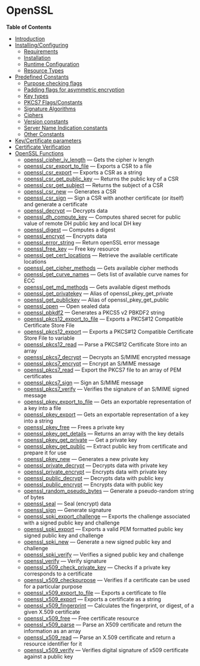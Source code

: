 OpenSSL
=======

**Table of Contents**

-   [Introduction](/intro/openssl.html)
-   [Installing/Configuring](/openssl/setup.html)
    -   [Requirements](/openssl/setup.html#Requirements)
    -   [Installation](/openssl/setup.html#Installation)
    -   [Runtime
        Configuration](/openssl/setup.html#Runtime%20Configuration)
    -   [Resource Types](/openssl/setup.html#Resource%20Types)
-   [Predefined Constants](/openssl/constants.html)
    -   [Purpose checking
        flags](/openssl/constants.html#Purpose%20checking%20flags)
    -   [Padding flags for asymmetric
        encryption](/openssl/constants.html#Padding%20flags%20for%20asymmetric%20encryption)
    -   [Key types](/openssl/constants.html#Key%20types)
    -   [PKCS7
        Flags/Constants](/openssl/constants.html#PKCS7%20Flags/Constants)
    -   [Signature
        Algorithms](/openssl/constants.html#Signature%20Algorithms)
    -   [Ciphers](/openssl/constants.html#Ciphers)
    -   [Version constants](/openssl/constants.html#Version%20constants)
    -   [Server Name Indication
        constants](/openssl/constants.html#Server%20Name%20Indication%20constants)
    -   [Other Constants](/openssl/constants.html#Other%20Constants)
-   [Key/Certificate parameters](/openssl/certparams.html)
-   [Certificate Verification](/openssl/cert/verification.html)
-   [OpenSSL Functions](/ref/openssl.html)
    -   [openssl\_cipher\_iv\_length](/ref/openssl.html#openssl_cipher_iv_length)
        — Gets the cipher iv length
    -   [openssl\_csr\_export\_to\_file](/ref/openssl.html#openssl_csr_export_to_file)
        — Exports a CSR to a file
    -   [openssl\_csr\_export](/ref/openssl.html#openssl_csr_export) —
        Exports a CSR as a string
    -   [openssl\_csr\_get\_public\_key](/ref/openssl.html#openssl_csr_get_public_key)
        — Returns the public key of a CSR
    -   [openssl\_csr\_get\_subject](/ref/openssl.html#openssl_csr_get_subject)
        — Returns the subject of a CSR
    -   [openssl\_csr\_new](/ref/openssl.html#openssl_csr_new) —
        Generates a CSR
    -   [openssl\_csr\_sign](/ref/openssl.html#openssl_csr_sign) — Sign
        a CSR with another certificate (or itself) and generate a
        certificate
    -   [openssl\_decrypt](/ref/openssl.html#openssl_decrypt) — Decrypts
        data
    -   [openssl\_dh\_compute\_key](/ref/openssl.html#openssl_dh_compute_key)
        — Computes shared secret for public value of remote DH public
        key and local DH key
    -   [openssl\_digest](/ref/openssl.html#openssl_digest) — Computes a
        digest
    -   [openssl\_encrypt](/ref/openssl.html#openssl_encrypt) — Encrypts
        data
    -   [openssl\_error\_string](/ref/openssl.html#openssl_error_string)
        — Return openSSL error message
    -   [openssl\_free\_key](/ref/openssl.html#openssl_free_key) — Free
        key resource
    -   [openssl\_get\_cert\_locations](/ref/openssl.html#openssl_get_cert_locations)
        — Retrieve the available certificate locations
    -   [openssl\_get\_cipher\_methods](/ref/openssl.html#openssl_get_cipher_methods)
        — Gets available cipher methods
    -   [openssl\_get\_curve\_names](/ref/openssl.html#openssl_get_curve_names)
        — Gets list of available curve names for ECC
    -   [openssl\_get\_md\_methods](/ref/openssl.html#openssl_get_md_methods)
        — Gets available digest methods
    -   [openssl\_get\_privatekey](/ref/openssl.html#openssl_get_privatekey)
        — Alias of openssl\_pkey\_get\_private
    -   [openssl\_get\_publickey](/ref/openssl.html#openssl_get_publickey)
        — Alias of openssl\_pkey\_get\_public
    -   [openssl\_open](/ref/openssl.html#openssl_open) — Open sealed
        data
    -   [openssl\_pbkdf2](/ref/openssl.html#openssl_pbkdf2) — Generates
        a PKCS5 v2 PBKDF2 string
    -   [openssl\_pkcs12\_export\_to\_file](/ref/openssl.html#openssl_pkcs12_export_to_file)
        — Exports a PKCS\#12 Compatible Certificate Store File
    -   [openssl\_pkcs12\_export](/ref/openssl.html#openssl_pkcs12_export)
        — Exports a PKCS\#12 Compatible Certificate Store File to
        variable
    -   [openssl\_pkcs12\_read](/ref/openssl.html#openssl_pkcs12_read) —
        Parse a PKCS\#12 Certificate Store into an array
    -   [openssl\_pkcs7\_decrypt](/ref/openssl.html#openssl_pkcs7_decrypt)
        — Decrypts an S/MIME encrypted message
    -   [openssl\_pkcs7\_encrypt](/ref/openssl.html#openssl_pkcs7_encrypt)
        — Encrypt an S/MIME message
    -   [openssl\_pkcs7\_read](/ref/openssl.html#openssl_pkcs7_read) —
        Export the PKCS7 file to an array of PEM certificates
    -   [openssl\_pkcs7\_sign](/ref/openssl.html#openssl_pkcs7_sign) —
        Sign an S/MIME message
    -   [openssl\_pkcs7\_verify](/ref/openssl.html#openssl_pkcs7_verify)
        — Verifies the signature of an S/MIME signed message
    -   [openssl\_pkey\_export\_to\_file](/ref/openssl.html#openssl_pkey_export_to_file)
        — Gets an exportable representation of a key into a file
    -   [openssl\_pkey\_export](/ref/openssl.html#openssl_pkey_export) —
        Gets an exportable representation of a key into a string
    -   [openssl\_pkey\_free](/ref/openssl.html#openssl_pkey_free) —
        Frees a private key
    -   [openssl\_pkey\_get\_details](/ref/openssl.html#openssl_pkey_get_details)
        — Returns an array with the key details
    -   [openssl\_pkey\_get\_private](/ref/openssl.html#openssl_pkey_get_private)
        — Get a private key
    -   [openssl\_pkey\_get\_public](/ref/openssl.html#openssl_pkey_get_public)
        — Extract public key from certificate and prepare it for use
    -   [openssl\_pkey\_new](/ref/openssl.html#openssl_pkey_new) —
        Generates a new private key
    -   [openssl\_private\_decrypt](/ref/openssl.html#openssl_private_decrypt)
        — Decrypts data with private key
    -   [openssl\_private\_encrypt](/ref/openssl.html#openssl_private_encrypt)
        — Encrypts data with private key
    -   [openssl\_public\_decrypt](/ref/openssl.html#openssl_public_decrypt)
        — Decrypts data with public key
    -   [openssl\_public\_encrypt](/ref/openssl.html#openssl_public_encrypt)
        — Encrypts data with public key
    -   [openssl\_random\_pseudo\_bytes](/ref/openssl.html#openssl_random_pseudo_bytes)
        — Generate a pseudo-random string of bytes
    -   [openssl\_seal](/ref/openssl.html#openssl_seal) — Seal (encrypt)
        data
    -   [openssl\_sign](/ref/openssl.html#openssl_sign) — Generate
        signature
    -   [openssl\_spki\_export\_challenge](/ref/openssl.html#openssl_spki_export_challenge)
        — Exports the challenge associated with a signed public key and
        challenge
    -   [openssl\_spki\_export](/ref/openssl.html#openssl_spki_export) —
        Exports a valid PEM formatted public key signed public key and
        challenge
    -   [openssl\_spki\_new](/ref/openssl.html#openssl_spki_new) —
        Generate a new signed public key and challenge
    -   [openssl\_spki\_verify](/ref/openssl.html#openssl_spki_verify) —
        Verifies a signed public key and challenge
    -   [openssl\_verify](/ref/openssl.html#openssl_verify) — Verify
        signature
    -   [openssl\_x509\_check\_private\_key](/ref/openssl.html#openssl_x509_check_private_key)
        — Checks if a private key corresponds to a certificate
    -   [openssl\_x509\_checkpurpose](/ref/openssl.html#openssl_x509_checkpurpose)
        — Verifies if a certificate can be used for a particular purpose
    -   [openssl\_x509\_export\_to\_file](/ref/openssl.html#openssl_x509_export_to_file)
        — Exports a certificate to file
    -   [openssl\_x509\_export](/ref/openssl.html#openssl_x509_export) —
        Exports a certificate as a string
    -   [openssl\_x509\_fingerprint](/ref/openssl.html#openssl_x509_fingerprint)
        — Calculates the fingerprint, or digest, of a given X.509
        certificate
    -   [openssl\_x509\_free](/ref/openssl.html#openssl_x509_free) —
        Free certificate resource
    -   [openssl\_x509\_parse](/ref/openssl.html#openssl_x509_parse) —
        Parse an X509 certificate and return the information as an array
    -   [openssl\_x509\_read](/ref/openssl.html#openssl_x509_read) —
        Parse an X.509 certificate and return a resource identifier for
        it
    -   [openssl\_x509\_verify](/ref/openssl.html#openssl_x509_verify) —
        Verifies digital signature of x509 certificate against a public
        key

